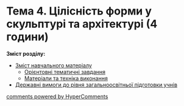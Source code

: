 <div id="hypercomments_widget" class="js-hypercomments-widget invisible"></div>

# Тема 4.  Цілісність форми у скульптурі та архітектурі (4 години)

**Зміст розділу:**
*	[Зміст навчального матеріалу](zmist_navchalnoho_materialu4.md)
	*	[Орієнтовні тематичні завдання](oriientovny_tematychni_zavdannya4.md)
	*	[Матеріали та техніка виконання](materialy_ta_tekhnika_vykonannya4.md)
*	[Державні вимоги до рівня загальноосвітньої підготовки учнів](derzhavni_vymohy_do_rivnya_zahalnoosvitnoi_pidhotovky_uchnyv4.md)

<div class="js-hypercomments-container">
    <a href="http://hypercomments.com" class="hc-link" title="comments widget">comments powered by HyperComments</a>
</div>